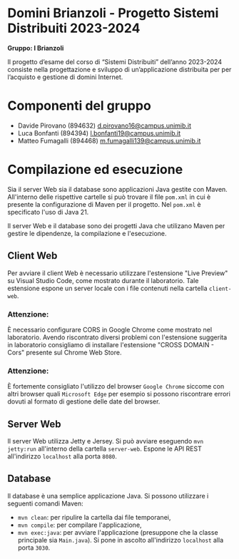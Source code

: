 # Domini Brianzoli - Progetto Sistemi Distribuiti 2023-2024

**Gruppo: I Brianzoli**

Il progetto d’esame del corso di “Sistemi Distribuiti” dell’anno 2023-2024 consiste nella progettazione e sviluppo di un’applicazione distribuita per per l’acquisto
e gestione di domini Internet.

# Componenti del gruppo

* Davide Pirovano (894632) <d.pirovano16@campus.unimib.it>
* Luca Bonfanti (894394) <l.bonfanti19@campus.unimib.it>
* Matteo Fumagalli (894468) <m.fumagalli139@campus.unimib.it>

# Compilazione ed esecuzione

Sia il server Web sia il database sono applicazioni Java gestite con Maven. All'interno delle rispettive cartelle si può trovare il file `pom.xml` in cui è presente la configurazione di Maven per il progetto. Nel `pom.xml` è specificato l'uso di Java 21.

Il server Web e il database sono dei progetti Java che utilizano Maven per gestire le dipendenze, la compilazione e l'esecuzione.

## Client Web

Per avviare il client Web è necessario utilizzare l'estensione "Live Preview" su Visual Studio Code, come mostrato durante il laboratorio. Tale estensione espone un server locale con i file contenuti nella cartella `client-web`.

### Attenzione:
È necessario configurare CORS in Google Chrome come mostrato nel laboratorio. Avendo riscontrato diversi problemi con l'estensione suggerita in laboratorio consigliamo di installare l'estensione "CROSS DOMAIN - Cors" presente sul Chrome Web Store.

### Attenzione:
È fortemente consigliato l'utilizzo del browser `Google Chrome` siccome con altri browser quali `Microsoft Edge` per esempio si possono riscontrare errori dovuti al formato di gestione delle date del browser.

## Server Web

Il server Web utilizza Jetty e Jersey. Si può avviare eseguendo `mvn jetty:run` all'interno della cartella `server-web`. Espone le API REST all'indirizzo `localhost` alla porta `8080`.

## Database

Il database è una semplice applicazione Java. Si possono utilizzare i seguenti comandi Maven:

* `mvn clean`: per ripulire la cartella dai file temporanei,
* `mvn compile`: per compilare l'applicazione,
* `mvn exec:java`: per avviare l'applicazione (presuppone che la classe principale sia `Main.java`). Si pone in ascolto all'indirizzo `localhost` alla porta `3030`.